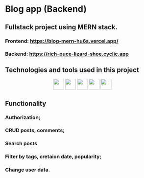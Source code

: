# Blog app (Backend)
## Fullstack project using MERN stack.

### Frontend: https://blog-mern-hu6s.vercel.app/
### Backend: https://rich-puce-lizard-shoe.cyclic.app


## Technologies and tools used in this project

<div align="center">
  
  <img src="https://img.shields.io/badge/-MongoDB-195678?style=flat-square&logo=mongodb" height="35"/>
  <img src="https://img.shields.io/badge/-Node.js-345344?style=flat-square&logo=nodedotjs" height="35"/>
  <img src="https://img.shields.io/badge/-Express-454544?style=flat-square&logo=express" height="35"/>
  <img src="https://img.shields.io/badge/-Nodemon-098078?style=flat-square&logo=nodemon" height="35"/>
  <img src="https://img.shields.io/badge/-VS&nbsp;Code-007ACC?style=flat-square&logo=visualstudiocode"   height="35"/>
</div>

## Functionality 

### Authorization;
### CRUD posts, comments;
### Search posts
### Filter by tags, cretaion date, popularity;
### Change user data.    



